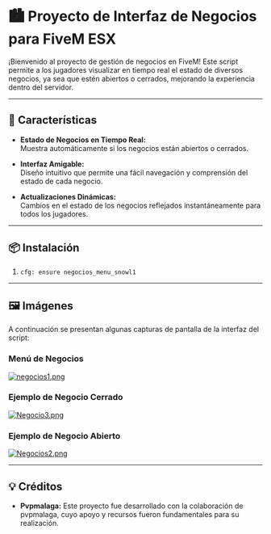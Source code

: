 # 🏙️ Proyecto de Interfaz de Negocios para FiveM ESX

¡Bienvenido al proyecto de gestión de negocios en FiveM! Este script permite a los jugadores visualizar en tiempo real el estado de diversos negocios, ya sea que estén abiertos o cerrados, mejorando la experiencia dentro del servidor.

---

## 🚀 Características

- **Estado de Negocios en Tiempo Real:**  
  Muestra automáticamente si los negocios están abiertos o cerrados.

- **Interfaz Amigable:**  
  Diseño intuitivo que permite una fácil navegación y comprensión del estado de cada negocio.

- **Actualizaciones Dinámicas:**  
  Cambios en el estado de los negocios reflejados instantáneamente para todos los jugadores.
---


## 📦 Instalación

1. 
   ```bash
   cfg: ensure negocios_menu_snowl1

---
## 🖼️ Imágenes

A continuación se presentan algunas capturas de pantalla de la interfaz del script:

### Menú de Negocios

[![negocios1.png](https://i.postimg.cc/C5KjYgh8/negocios1.png)](https://postimg.cc/DJtWdRbf)

### Ejemplo de Negocio Cerrado

[![Negocio3.png](https://i.postimg.cc/WbhMHTfL/Negocio3.png)](https://postimg.cc/6yx27JXY)

### Ejemplo de Negocio Abierto

[![Negocios2.png](https://i.postimg.cc/cC5fLbCb/Negocios2.png)](https://postimg.cc/q6yNmQ8s)

---

## 💡 Créditos
  - **Pvpmalaga:**
    Este proyecto fue desarrollado con la colaboración de pvpmalaga, cuyo apoyo y recursos fueron fundamentales para su realización.
